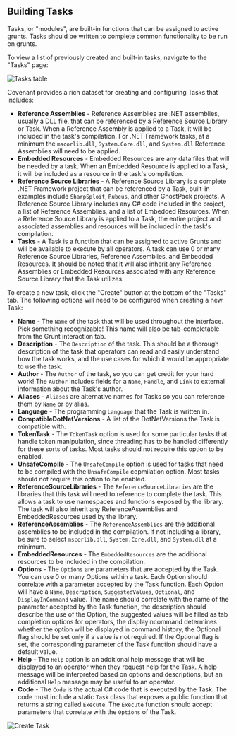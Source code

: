 ## Building Tasks

Tasks, or "modules", are built-in functions that can be assigned to active grunts. Tasks should be written to complete common functionality to be run on grunts.

To view a list of previously created and built-in tasks, navigate to the "Tasks" page:

![Tasks table](https://github.com/cobbr/Covenant/wiki/images/covenant-gui-tasks.png)

Covenant provides a rich dataset for creating and configuring Tasks that includes:

* **Reference Assemblies** - Reference Assemblies are .NET assemblies, usually a DLL file, that can be referenced by a Reference Source Library or Task. When a Reference Assembly is applied to a Task, it will be included in the task's compilation. For .NET Framework tasks, at a minimum the `mscorlib.dll`, `System.Core.dll`, and `System.dll` Reference Assemblies will need to be applied.
* **Embedded Resources** - Embedded Resources are any data files that will be needed by a task. When an Embedded Resource is applied to a Task, it will be included as a resource in the task's compilation.
* **Reference Source Libraries** - A Reference Source Library is a complete .NET Framework project that can be referenced by a Task, built-in examples include `SharpSploit`, `Rubeus`, and other GhostPack projects. A Reference Source Library includes any C# code included in the project, a list of Reference Assemblies, and a list of Embedded Resources. When a Reference Source Library is applied to a Task, the entire project and associated assemblies and resources will be included in the task's compilation.
* **Tasks** - A Task is a function that can be assigned to active Grunts and will be available to execute by all operators. A task can use 0 or many Reference Source Libraries, Reference Assemblies, and Embedded Resources. It should be noted that it will also inherit any Reference Assemblies or Embedded Resources associated with any Reference Source Library that the Task utilizes.

To create a new task, click the "Create" button at the bottom of the "Tasks" tab. The following options will need to be configured when creating a new Task:

* **Name** - The `Name` of the task that will be used throughout the interface. Pick something recognizable! This name will also be tab-completable from the Grunt interaction tab.
* **Description** - The `Description` of the task. This should be a thorough description of the task that operators can read and easily understand how the task works, and the use cases for which it would be appropriate to use the task.
* **Author** - The `Author` of the task, so you can get credit for your hard work! The `Author` includes fields for a `Name`, `Handle`, and `Link` to external information about the Task's author.
* **Aliases** - `Aliases` are alternative names for Tasks so you can reference them by `Name` or by alias.
* **Language** - The programming `Language` that the Task is written in.
* **CompatibleDotNetVersions** - A list of the DotNetVersions the Task is compatible with.
* **TokenTask** - The `TokenTask` option is used for some particular tasks that handle token manipulation, since threading has to be handled differently for these sorts of tasks. Most tasks should not require this option to be enabled.
* **UnsafeCompile** - The `UnsafeCompile` option is used for tasks that need to be compiled with the `UnsafeCompile` copmilation option. Most tasks should not require this option to be enabled.
* **ReferenceSourceLibraries** - The `ReferenceSourceLibraries` are the libraries that this task will need to reference to complete the task. This allows a task to use namespaces and functions exposed by the library. The task will also inherit any ReferenceAssemblies and EmbeddedResources used by the library.
* **ReferenceAssemblies** - The `ReferenceAssemblies` are the additional assemblies to be included in the compilation. If not including a library, be sure to select `mscorlib.dll`, `System.Core.dll`, and `System.dll` at a minimum.
* **EmbeddedResources** - The `EmbeddedResources` are the additional resources to be included in the compilation.
* **Options** - The `Options` are parameters that are accepted by the Task. You can use 0 or many Options within a task. Each Option should correlate with a parameter accepted by the Task function. Each Option will have a `Name`, `Description`, `SuggestedValues`, `Optional`, and `DisplayInCommand` value. The name should correlate with the name of the parameter accepted by the Task function, the description should describe the use of the Option, the suggested values will be filled as tab completion options for operators, the displayincommand determines whether the option will be displayed in command history, the Optional flag should be set only if a value is not required. If the Optional flag is set, the corresponding parameter of the Task function should have a default value.
* **Help** - The `Help` option is an additional help message that will be displayed to an operator when they request help for the Task. A help message will be interpreted based on options and descriptions, but an additional `Help` message may be useful to an operator.
* **Code** - The `Code` is the actual C# code that is executed by the Task. The code must include a static `Task` class that exposes a public function that returns a string called `Execute`. The `Execute` function should accept parameters that correlate with the `Options` of the Task.

![Create Task](https://github.com/cobbr/Covenant/wiki/images/covenant-gui-taskcreate.png)
